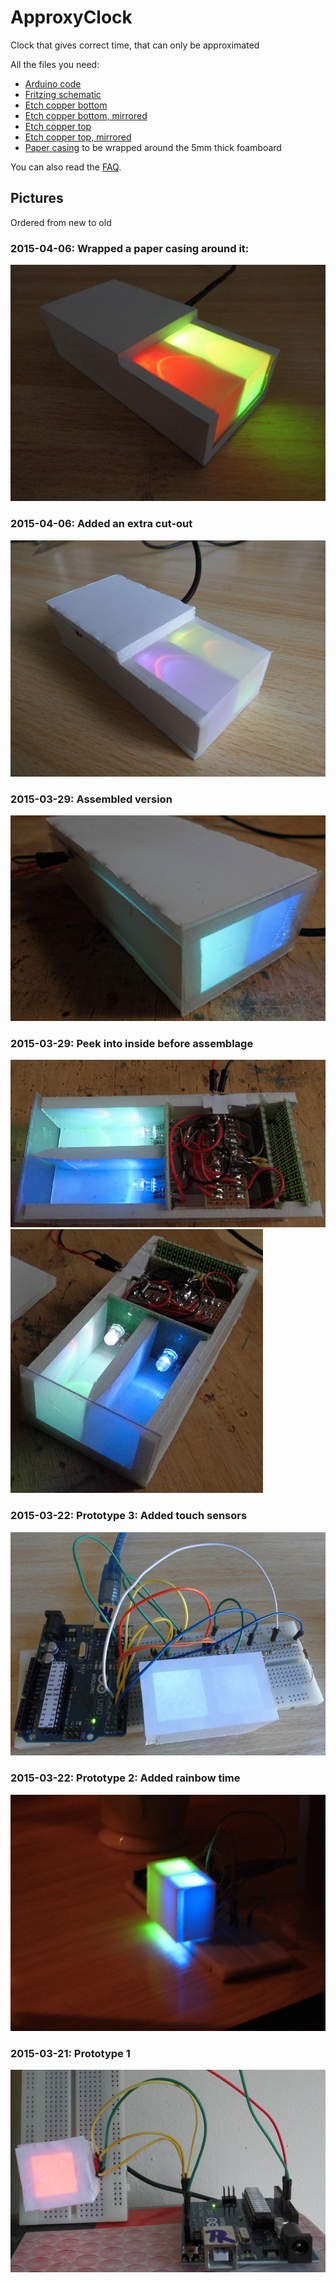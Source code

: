 # ApproxyClock

Clock that gives correct time, that can only be approximated

All the files you need:

 * [Arduino code](ApproxyClock/ApproxyClock.ino)
 * [Fritzing schematic](ApproxyClock.fzz)
 * [Etch copper bottom](ApproxyClock_etch_copper_bottom.pdf)
 * [Etch copper bottom, mirrored](ApproxyClock_etch_copper_bottom_mirror.pdf)
 * [Etch copper top](ApproxyClock_etch_copper_top.pdf)
 * [Etch copper top, mirrored](ApproxyClock_etch_copper_top_mirror.pdf)
 * [Paper casing](ApproxyClockPaperCasing.dxf) to be wrapped around the 5mm thick foamboard

You can also read the [FAQ](FAQ.md).
 
## Pictures

Ordered from new to old

### 2015-04-06: Wrapped a paper casing around it:

![ApproxyClock 2015-04-06](ApproxyClock5.jpg)

### 2015-04-06: Added an extra cut-out

![ApproxyClock 2015-04-06](ApproxyClock4.jpg)

### 2015-03-29: Assembled version

![ApproxyClock 2015-03-29](ApproxyClock3.jpg)

### 2015-03-29: Peek into inside before assemblage

![ApproxyClock 2015-03-29](ApproxyClock2.jpg)
![ApproxyClock 2015-03-29](ApproxyClock1.jpg)

### 2015-03-22: Prototype 3: Added touch sensors

![ApproxyClock prototype for 2015-03-22](ApproxyClockPrototype3.jpg)

### 2015-03-22: Prototype 2: Added rainbow time

![ApproxyClock prototype for 2015-03-22](ApproxyClockPrototype2.jpg)

### 2015-03-21: Prototype 1

![ApproxyClock prototype for 2015-03-21](ApproxyClockPrototype1.jpg)


